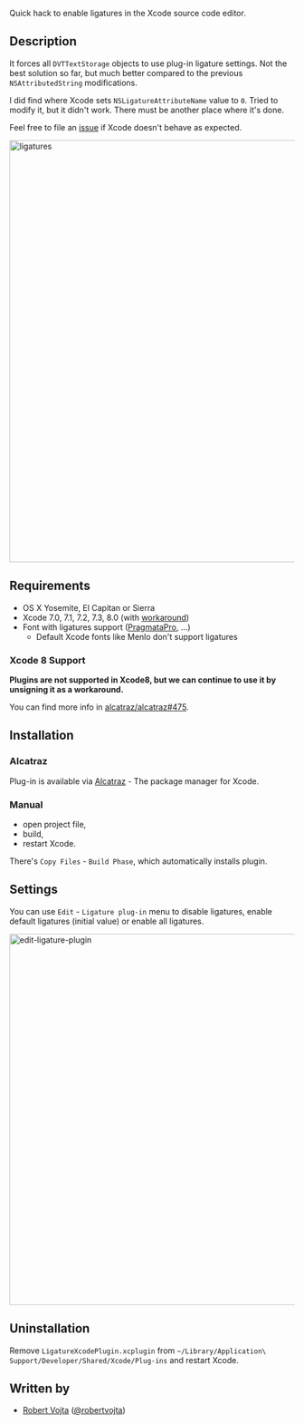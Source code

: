 Quick hack to enable ligatures in the Xcode source code editor.

## Description

It forces all `DVTTextStorage` objects to use plug-in ligature settings. Not the best solution
so far, but much better compared to the previous `NSAttributedString` modifications.

I did find where Xcode sets `NSLigatureAttributeName` value to `0`. Tried to modify it, but
it didn't work. There must be another place where it's done.

Feel free to file an [issue](https://github.com/robertvojta/LigatureXcodePlugin/issues/new) if
Xcode doesn't behave as expected.

<img width="745" alt="ligatures" src="https://cloud.githubusercontent.com/assets/1084172/9930947/961becfe-5d37-11e5-8261-3fa90cb0851f.png">

## Requirements

* OS X Yosemite, El Capitan or Sierra
* Xcode 7.0, 7.1, 7.2, 7.3, 8.0 (with [workaround](https://github.com/alcatraz/Alcatraz/issues/475))
* Font with ligatures support ([PragmataPro](http://www.fsd.it/fonts/pragmatapro.htm#.VjSznYRIi34), ...)
    * Default Xcode fonts like Menlo don't support ligatures 

### Xcode 8 Support

**Plugins are not supported in Xcode8, but we can continue to use it by unsigning it as a workaround.**

You can find more info in [alcatraz/alcatraz#475](https://github.com/alcatraz/Alcatraz/issues/475).

## Installation

### Alcatraz

Plug-in is available via [Alcatraz](http://alcatraz.io) - The package manager for Xcode.

### Manual

* open project file,
* build,
* restart Xcode.

There's `Copy Files` - `Build Phase`, which automatically installs plugin.

## Settings

You can use `Edit` - `Ligature plug-in` menu to disable ligatures, enable default ligatures (initial value) or enable all ligatures.

<img width="655" alt="edit-ligature-plugin" src="https://cloud.githubusercontent.com/assets/1084172/9930997/0421237c-5d38-11e5-8439-8bca70700405.png">

## Uninstallation

Remove `LigatureXcodePlugin.xcplugin` from `~/Library/Application\ Support/Developer/Shared/Xcode/Plug-ins`
and restart Xcode.

## Written by

- [Robert Vojta](http://github.com/robertvojta) ([@robertvojta](https://twitter.com/robertvojta))
